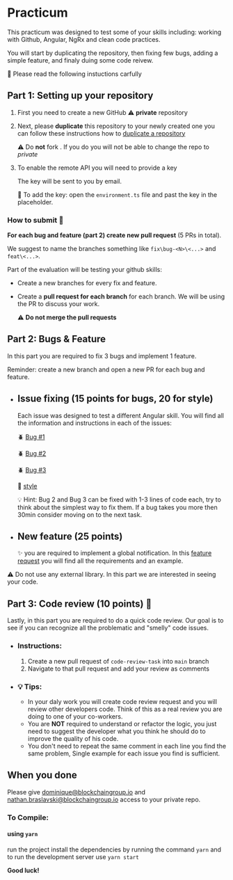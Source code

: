 # Practicum
This practicum was designed to test some of your skills including: working with Github, Angular, NgRx and clean code practices. 

You will start by duplicating the repository, then fixing few bugs, adding a simple feature, and finaly duing some code reivew. 

👀 Please read the following instuctions carfully 

## Part 1: Setting up your repository
1. First you need to create a new GitHub ⚠️ **private** repository 
2. Next, please **duplicate** this repository to your newly created one
   you can follow these instructions how to [duplicate a repository](https://docs.github.com/en/github/creating-cloning-and-archiving-repositories/duplicating-a-repository)
   
   ⚠️ Do **not** fork . If you do you will not be able to change the repo to _private_
3. To enable the remote API you will need to provide a key

   The key will be sent to you by email. 
   
   🔑 To add the key: open the `environment.ts` file and past the key in the placeholder. 
   

### How to submit 🚀
**For each bug and feature (part 2) create new pull request** (5 PRs in total).

We suggest to name the branches something like `fix\bug-<N>\<...>` and `feat\<...>`.

Part of the evaluation will be testing your github skills:
   - Create a new branches for every fix and feature.
   - Create a **pull request for each branch** for each branch. We will be using the PR to discuss your work. 
   
     ⚠️ **Do not merge the pull requests** 

## Part 2: Bugs & Feature 
In this part you are required to fix 3 bugs and implement 1 feature.

Reminder: create a new branch and open a new PR for each bug and feature.

  - ## Issue fixing (15 points for bugs, 20 for style) 
    Each issue was designed to test a different Angular skill. You will find all the information and instructions in each of the issues:
    
    🪲 [Bug #1](https://github.com/natanbr/angular-practicum/issues/1)
    
    🪲 [Bug #2](https://github.com/natanbr/angular-practicum/issues/2)
    
    🪲 [Bug #3](https://github.com/natanbr/angular-practicum/issues/3)

    🎨 [style](https://github.com/natanbr/angular-practicum/issues/6)
    
    💡 Hint: Bug 2 and Bug 3 can be fixed with 1-3 lines of code each, try to think about the simplest way to fix them.
    If a bug takes you more then 30min consider moving on to the next task.
    
  - ## New feature (25 points)
    ✨ you are required to implement a global notification. In this [feature request](https://github.com/natanbr/angular-practicum/issues/4) you will find all the requirements and an example. 
    
   ⚠️ Do not use any external library. In this part we are interested in seeing your code. 
   
## Part 3: Code review (10 points) 👀
  Lastly, in this part you are required to do a quick code review.
  Our goal is to see if you can recognize all the problematic and "smelly" code issues. 
  - ### Instructions:
    1. Create a new pull request of `code-review-task` into `main` branch
    2. Navigate to that pull request and add your review as comments
  - ### 💡 Tips:
    - In your daly work you will create code review request and you will review other developers code. Think of this as a real review you are doing to one of your co-workers.
    - You are **NOT** required to understand or refactor the logic, you just need to suggest the developer what you think he should do to improve the quality of his code.
    - You don't need to repeat the same comment in each line you find the same problem, Single example for each issue you find is sufficient. 

## When you done
Please give dominique@blockchaingroup.io and nathan.braslavski@blockchaingroup.io
access to your private repo.

### To Compile:

#### using `yarn`
run the project install the dependencies by running the command `yarn` and to run the development server use `yarn start`

**Good luck!**
